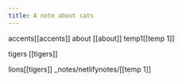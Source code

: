 ```yaml
---
title: A note about cats
---
```

accents[[accents]]
about [[about]]
temp1[[temp 1]]


tigers [[tigers]]

lions[[tigers]]
_notes/netlifynotes/[[temp 1]]
